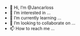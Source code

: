 - 👋 Hi, I’m @Jancarloss
- 👀 I’m interested in ...
- 🌱 I’m currently learning ...
- 💞️ I’m looking to collaborate on ...
- 📫 How to reach me ...

<!---
Jancarloss/Jancarloss is a ✨ special ✨ repository because its `README.md` (this file) appears on your GitHub profile.
You can click the Preview link to take a look at your changes.
--->
